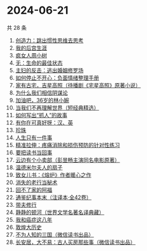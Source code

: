 # 2024-06-21

共 28 条

<!-- BEGIN WEREAD -->
<!-- 最后更新时间 2024-06-21 09:26:36 +0800 -->
1. [创造力：跳出惯性思维去思考](https://weread.qq.com/web/bookDetail/80132af0813ab8dfcg014878)
1. [我的后宫生涯](https://weread.qq.com/web/bookDetail/960329f0813ab8eb7g019884)
1. [疯女人周小树](https://weread.qq.com/web/bookDetail/e2a32ac0813ab8eb2g015459)
1. [无：生命的最佳状态](https://weread.qq.com/web/bookDetail/38c32bd0813ab8eb4g01035c)
1. [主妇的反击：逃出婚姻修罗场](https://weread.qq.com/web/bookDetail/26e32da0813ab8c3dg01164d)
1. [如何停止不开心：负面情绪整理手册](https://weread.qq.com/web/bookDetail/d3e326d0813ab8b0cg017513)
1. [家有古宅，吉星高照（待播剧《宅星高照》原著小说）](https://weread.qq.com/web/bookDetail/da232010813ab8b9eg015227)
1. [为什么我们相信阴谋论](https://weread.qq.com/web/bookDetail/5da32ca0813ab8bc3g015a3c)
1. [加油吧，36岁的林小婉](https://weread.qq.com/web/bookDetail/87132c10813ab8eb5g01751e)
1. [当我们不再理解世界（短经典精选）](https://weread.qq.com/web/bookDetail/c0332960813ab726bg0195c3)
1. [如何写出“抓人”的故事](https://weread.qq.com/web/bookDetail/44432c80813ab843dg014a84)
1. [有你在可真好呀：汉、英](https://weread.qq.com/web/bookDetail/e2f32fe0813ab8e9bg01806f)
1. [珍珠](https://weread.qq.com/web/bookDetail/70432e80813ab8e20g014ad1)
1. [人生只有一件事](https://weread.qq.com/web/bookDetail/1d932fb0813ab78beg017bc3)
1. [精准拉伸：疼痛消除和损伤预防的针对性练习](https://weread.qq.com/web/bookDetail/964323305ddc519647456f9)
1. [要把读书当回事](https://weread.qq.com/web/bookDetail/84332df0726cb9908433827)
1. [云边有个小卖部（彭昱畅主演同名电影原著）](https://weread.qq.com/web/bookDetail/bab32a3071628416babd854)
1. [温德米尔夫人的扇子](https://weread.qq.com/web/bookDetail/3cc32780813ab8eb4g01319a)
1. [致女儿书：《熔炉》作者暖心之作](https://weread.qq.com/web/bookDetail/a5532b80813ab8cc0g014fc8)
1. [消失的老行当秘术](https://weread.qq.com/web/bookDetail/2a4322e0813ab8ba1g012038)
1. [回不了家的阿福](https://weread.qq.com/web/bookDetail/c3b328e0813ab89f3g012875)
1. [通鉴纪事本末（注译本·全42卷）](https://weread.qq.com/web/bookDetail/aba320b071d0fa39abaeb8a)
1. [带夫修行](https://weread.qq.com/web/bookDetail/8af323d0813ab8a7dg019b10)
1. [静静的顿河（世界文学名著名译典藏）](https://weread.qq.com/web/bookDetail/6a632ed07183b7266a61869)
1. [我和癌症这八年](https://weread.qq.com/web/bookDetail/b0232ae0813ab8d99g018cf8)
1. [敦煌大历史](https://weread.qq.com/web/bookDetail/c4832a70813ab76a1g0188fb)
1. [不为人知的三国（微信读书出品）](https://weread.qq.com/web/bookDetail/84932580813ab87c1g0116af)
1. [长安居，大不易：古人买房那些事（微信读书出品）](https://weread.qq.com/web/bookDetail/3e232bb0813ab882eg0178b9)
<!-- END WEREAD -->